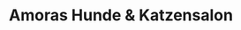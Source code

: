 ---
title: "Amoras Hunde & Katzensalon"
url: /beckum/amoras-hunde-und-katzensalon/
shop: Tiersalon
---